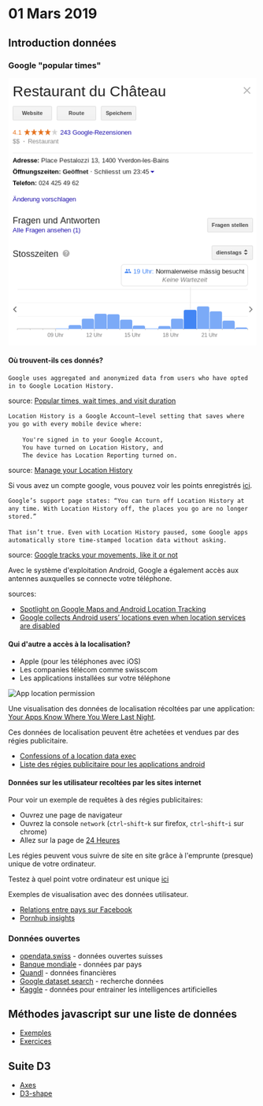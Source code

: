 # 01 Mars 2019

## Introduction données

### Google "popular times"

![Popular times](https://github.com/idris-maps/heig-datavis-2019/blob/master/20190308-intro-data/img/popular_times.png)

#### Où trouvent-ils ces donnés?

```
Google uses aggregated and anonymized data from users who have opted in to Google Location History.
```

source: [Popular times, wait times, and visit duration](https://support.google.com/business/answer/6263531?hl=en)

```
Location History is a Google Account–level setting that saves where you go with every mobile device where:

    You're signed in to your Google Account,
    You have turned on Location History, and
    The device has Location Reporting turned on.
```

source: [Manage your Location History](https://support.google.com/accounts/answer/3118687?hl=en)

Si vous avez un compte google, vous pouvez voir les points enregistrés [ici](https://www.google.com/maps/timeline).

```
Google’s support page states: “You can turn off Location History at any time. With Location History off, the places you go are no longer stored.”

That isn’t true. Even with Location History paused, some Google apps automatically store time-stamped location data without asking.
```

source: [Google tracks your movements, like it or not](https://apnews.com/828aefab64d4411bac257a07c1af0ecb)

Avec le système d'exploitation Android, Google a également accès aux antennes auxquelles se connecte votre téléphone.

sources:

* [Spotlight on Google Maps and Android Location Tracking](https://rise.cs.berkeley.edu/blog/the-right-to-not-be-tracked-a-spotlight-on-google-maps-and-android-location-tracking/)
* [Google collects Android users’ locations even when location services are disabled](https://qz.com/1131515/google-collects-android-users-locations-even-when-location-services-are-disabled/)

#### Qui d'autre a accès à la localisation?

* Apple (pour les téléphones avec iOS)
* Les companies télécom comme swisscom
* Les applications installées sur votre téléphone

![App location permission](https://github.com/idris-maps/heig-datavis-2019/blob/master/20190308-intro-data/img/permission.jpg)

Une visualisation des données de localisation récoltées par une application: [Your Apps Know Where You Were Last Night](https://www.nytimes.com/interactive/2018/12/10/business/location-data-privacy-apps.html).

Ces données de localisation peuvent être achetées et vendues par des régies publicitaire.

* [Confessions of a location data exec](https://digiday.com/marketing/confessions-location-data-exec/)
* [Liste des régies publicitaire pour les applications android](https://www.appbrain.com/stats/libraries/ad-networks)

#### Données sur les utilisateur recoltées par les sites internet

Pour voir un exemple de requêtes à des régies publicitaires:

* Ouvrez une page de navigateur
* Ouvrez la console `network` (`ctrl`-`shift`-`k` sur firefox, `ctrl`-`shift`-`i` sur chrome)
* Allez sur la page de [24 Heures](https://www.24heures.ch/)

Les régies peuvent vous suivre de site en site grâce à l'emprunte (presque) unique de votre ordinateur.

Testez à quel point votre ordinateur est unique [ici](https://panopticlick.eff.org/)

Exemples de visualisation avec des données utilisateur.

* [Relations entre pays sur Facebook](https://stamen.com/work/facebook-mapping-the-worlds-friendships/)
* [Pornhub insights](https://www.pornhub.com/insights/2018-year-in-review)


### Données ouvertes

* [opendata.swiss](https://opendata.swiss/fr/) - données ouvertes suisses
* [Banque mondiale](https://datacatalog.worldbank.org/) - données par pays
* [Quandl](https://www.quandl.com/search) - données financières
* [Google dataset search](https://toolbox.google.com/datasetsearch) - recherche données
* [Kaggle](https://www.kaggle.com/datasets) - données pour entrainer les intelligences artificielles

## Méthodes javascript sur une liste de données

* [Exemples](https://observablehq.com/@idris-maps/methodes-sur-une-liste-array)
* [Exercices](https://github.com/idris-maps/heig-datavis-2019/blob/master/20190308-intro-data/exercice_listes)

## Suite D3

* [Axes](https://observablehq.com/@idris-maps/d3-definir-les-axes)
* [D3-shape](https://observablehq.com/@idris-maps/d3-shape)